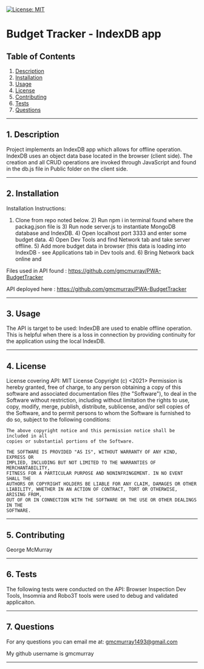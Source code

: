 
[![License: MIT](https://img.shields.io/badge/License-MIT-yellow.svg)](https://opensource.org/licenses/MIT)
# Budget Tracker - IndexDB app 

## Table of Contents
1. [Description](#descrip) 
2. [Installation](#install)
3. [Usage](#usage)
4. [License](#lic)
5. [Contributing](#contri)
6. [Tests](#test)
7. [Questions](#quest)

---------------------------------------
## 1. Description <a id="descrip"> </a>
Project implements an IndexDB app which allows for offline operation.  IndexDB uses an object data base located in the browser (client side).  The creation and all CRUD operations are invoked through JavaScript and found in the db.js file in Public folder on the client side.

----------------------------------------------

## 2. Installation <a id="install"></a>
Installation Instructions: 

1) Clone from repo noted below.  2) Run npm i in terminal found where the packag.json file is 3) Run node server.js to instantiate MongoDB database and IndexDB. 4) Open localhost port 3333 and enter some budget data.  4) Open Dev Tools and find Network tab and take server offline. 5) Add more budget data in browser (this data is loading into IndexDB - see Applications tab in Dev tools and.  6) Bring Network back online and 

Files used in API found : https://github.com/gmcmurray/PWA-BudgetTracker 

API deployed here : https://github.com/gmcmurray/PWA-BudgetTracker

-------------------------------------------------

## 3. Usage <a id="usage"></a>
The API is target to be used:
IndexDB are used to enable offline operation.  This is helpful when there is a loss in connection by providing continuity for the application using the local IndexDB.

-----------------------------------------------------

## 4. License <a id="lic"></a>

License covering API:
MIT License
    Copyright (c) <2021> <George McMurray>
    Permission is hereby granted, free of charge, to any person obtaining a copy
    of this software and associated documentation files (the "Software"), to deal
    in the Software without restriction, including without limitation the rights
    to use, copy, modify, merge, publish, distribute, sublicense, and/or sell
    copies of the Software, and to permit persons to whom the Software is
    furnished to do so, subject to the following conditions:
    
    The above copyright notice and this permission notice shall be included in all
    copies or substantial portions of the Software.
    
    THE SOFTWARE IS PROVIDED "AS IS", WITHOUT WARRANTY OF ANY KIND, EXPRESS OR
    IMPLIED, INCLUDING BUT NOT LIMITED TO THE WARRANTIES OF MERCHANTABILITY,
    FITNESS FOR A PARTICULAR PURPOSE AND NONINFRINGEMENT. IN NO EVENT SHALL THE
    AUTHORS OR COPYRIGHT HOLDERS BE LIABLE FOR ANY CLAIM, DAMAGES OR OTHER
    LIABILITY, WHETHER IN AN ACTION OF CONTRACT, TORT OR OTHERWISE, ARISING FROM,
    OUT OF OR IN CONNECTION WITH THE SOFTWARE OR THE USE OR OTHER DEALINGS IN THE
    SOFTWARE.

----------------------------------------------

## 5. Contributing <a id="contri"></a>
George McMurray

-------------------------------------------------

## 6. Tests <a id="test"></a>
The following tests were conducted on the API:
Browser Inspection Dev Tools, Insomnia and Robo3T tools were used to debug and validated applicaiton.

----------------------------------------------------------------

## 7.  Questions <a id="quest"></a>
For any questions you can email me at:
gmcmurray1493@gmail.com

My github username is gmcmurray

---------------------------------

